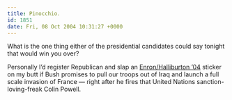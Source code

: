 ```yaml
---
title: Pinocchio.
id: 1851
date: Fri, 08 Oct 2004 10:31:27 +0000
---
```


What is the one thing either of the presidential candidates could say tonight that would win you over?  

Personally I’d register Republican and slap an [Enron/Halliburton ’04](https://www.airbagindustries.com/bucket/enron_halliburton_04.jpg) sticker on my butt if Bush promises to pull our troops out of Iraq and launch a full scale invasion of France — right after he fires that United Nations sanction-loving-freak Colin Powell.





